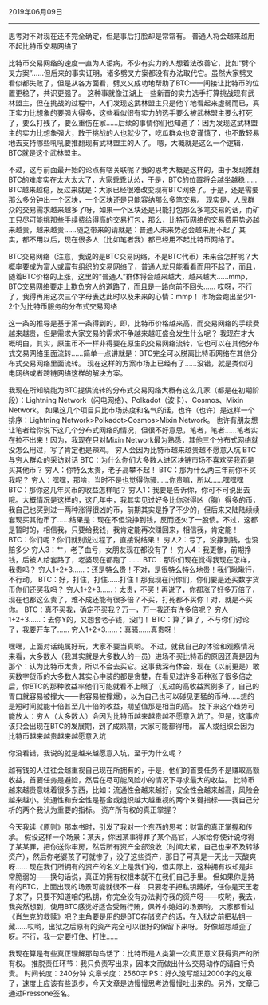 2019年06月09日

-----
​思考对不对现在还不完全确定，但是事后打脸却是常常有。
普通人将会越来越用不起比特币交易网络了

比特币交易网络的速度一直为人诟病，不少有实力的人想着法改善它，比如“劈个叉方案”……但后来的事实证明，诸多劈叉方案都没有办法取代它。虽然大家劈叉看似都失败了，但是从各方面看，劈叉又成功地帮助了BTC——间接让比特币的位置更稳了，共识更强了。
这种事就像江湖上一些新晋的实力选手打算挑战现有武林盟主，但在挑战的过程中，人们发现这武林盟主只是他丫地看起来虚弱而已，真正实力比想象的要强大得多，这些看似很有实力的选手要么被武林盟主要么打死了，要么打残了，要么重伤在家……后续的事情你们也知道了：因为发现这武林盟主的实力比想象强大，敢于挑战的人也就少了，吃瓜群众也变谨慎了，也不敢轻易地去支持哪些吼吼要推翻现有武林盟主的人了。
嗯，大概就是这么一个逻辑，BTC就是这个武林盟主。

不过，这与前面最开始的论点有啥关联呢？我的思考大概是这样的，由于发现推翻BTC的难度实在太大太大了，大家乖乖认怂，于是，BTC的位置将会越坐越稳……BTC越来越稳，反过来就是：大家已经很难改变现有BTC网络了。于是，还是需要那么多分钟出一个区块，一个区块还是只能容纳那么多笔交易。
现实是，人民群众的交易需求越来越多了呀，如果一个区块还是只能打包那么多笔交易的话，而矿工只尽可能挑那些手续费给得高的交易打包，那么，比特币网络的交易费用势必越来越贵，越来越贵……随之带来的请就是：普通人未来势必会越来用不起了
其实，都不用以后，现在很多人（比如笔者我）都已经用不起比特币网络了。

BTC交易网络（注意，我说的是BTC交易网络，不是BTC代币）未来会怎样呢？大概率要成为富人或富有组织的交易网络了，普通人就只能看看而用不起了，而且，随着BTC价格的上涨，这里的“普通人”群体将会越来越大，越来越大……mmp，BTC交易网络要走上欺负穷人的道路了，而且是一路向前不回头……
哎呀，不行了，我得再用这次三个字母表达此时以及未来的心情：mmp！
市场会跑出至少1-2个为比特币服务的分布式交易网络

这一条的推导是基于第一条得到的，即，比特币价格越来高，而交易网络的手续费越来越贵，但是需求大家交易的需求不争越来越旺盛会发生什么呢？
我现在才大概明白，其实，原生币不一样非得要在原生的交易网络流转，它也可以在其他分布式交易网络里面流转……简单一点讲就是：BTC完全可以脱离比特币网络在其他分布式交易网络里面流转。
现在这样的方案市场上已经有了……没错，就是类似闪电网络或者跨链网络这样的解决方案。

我现在所知晓能为BTC提供流转的分布式交易网络大概有这么几家（都是在初期阶段）：Lightning Network（闪电网络）、Polkadot（波卡）、Cosmos、Mixin Network。
如果这几个项目只比市场热度和名气的话，也许（也许）是这样一个排序：Lightning Network>Polkadot>Cosmos>Mixin Network。
也许有朋友想让笔者给你说下这几个分布式网络的情况，但很不好意思，笔者，笔者……笔者实在拉不出来！因为，我现在只对Mixin Network最为熟悉，其他三个分布式网络就没怎么用过，写了肯定也是辣鸡。
穷人会因为比特币越来越贵越不愿意入坑
BTC与穷人群众的采访对话
BTC：为什么你们大多数人进区块链市场不喜欢买我而是买其他币？
穷人：你特么太贵，老子高攀不起！
BTC：那为什么两三年前你不买我呢？
穷人：嘿嘿，那啥，当时不是也觉得你骚……你贵嘛，所以……嘿嘿嘿
BTC：那你这几年买币的收益怎样呢？
穷人1：我要是告诉你，你可不可说出去哦。大概情况是这样的，这几年中，我其实见过好多比你涨得凶（胸）得多的币，我自己也买到过一两种涨得很凶的币，前期其实是挣了不少的，但后来又陆陆续续套现买其他币了……结果是：现在不但没挣到钱，反而还欠了一股债。不过，这都是暂时的，相信我，只要给我钱，我肯定能再次赚回来，相信我，肯定能！
BTC：你们呢？你们就别说过程了，直接说结果！
穷人2：亏了，没挣到钱，也没赔多少
穷人3：艹，老子血亏，女朋友现在都没有了！
穷人4：我更惨，前期挣钱，后被人给套路了，老婆现在都跑了
……
BTC：那你们现在觉得我现在怎样，我贵吗？
穷人1+2+3……：还是特么贵！不对，是很特么特么地贵！我们瞅瞅行，不行动。
BTC：好，打住，打住……打住！那我现在问你们，你们要是还买数字货币你们还买我吗？
穷人1+2+3……：太贵，不买！再说了，你都涨了好多万倍了，现在也都这么贵了，难不成还能有很多倍？不买，打死都不买你！对，就是不买你。
BTC：真不买我，确定不买我？万一，万一我还有许多倍呢？
穷人1+2+3……：去你Y的，又想套老子钱，没门！
BTC：算了算了，不与你们讨论了，我要开车了……
穷人1+2+3……：真骚……真贵呀！

嘿嘿，上面对话纯属好玩，大家不要当真哟。
不过，就我自己的体验和观察情况来看，大多数人（我其实就是大多数人的一员）进场不买比特币的原因还真是因为那个：认为比特币太贵，所以不会去买它。这事我深有体会，现在（以前更是）敢买数字货币的大多数人其实心中装的都是贪婪，在看见过许多币种涨了很多倍之后，你BTC的那种收益率他们可能就看不上眼了（见过的高收益案例多了，自己的胃口就容易被撑大——也容易被撑爆），以为自己也可以碰见更猛的币种……想的是短时间就能十倍甚至几十倍的收益，期望值那是相当的高。
接下来这个趋势可能放大：穷人（大多数人）会因为比特币越来越贵越不愿意入坑了。但是，这事应该只会出现在BTC的发展期，到了成熟期，大家可能都得用。
富人或组织会因为比特币越来越贵越来越愿意入坑

你没看错，我说的就是越来越愿意入坑，至于为什么呢？

越有钱的人往往会越重视自己现在所拥有的，于是，他们的首要任务不是赚取高额收益，首要任务是避险，然后在尽可能风险小的情况下寻求最大的收益。
比特币越来越贵意味着很多东西，比如：流通性会越来越好，安全性会越来越高，风险会越来越小。流通性和安全性是基金或组织越大越重视的两个关键指标——我自己分析的两个我认为重要的指标。
资产所有权的真正掌握？

今天我读《原则》那本书时，引发了我对一个东西的思考：财富的真正掌握和传承。
假设这样一个场景：某天，你因某事得罪了某个高官，人家给你使计说你得了某某罪，把你送你牢房，然后所有资产全部没收（时间太紧，自己也来不及转移资产），然后你老婆孩子可就惨了，没了这些资产，那日子可真是一天比一天酸爽呀……
现在我们所拥有的资产的名义上是我们的，但实际上，这种拥有权却是非常脆弱的——换句话说，真正的拥有权根本就不在我们自己手里。
但如果你是持有的BTC，上面出现的场景可能就很不一样：只要老子把私钥藏好，任你是天王老子来了，只要不知道咱的私钥，你完全没有办法剥夺我的资产呀——哎哟，我去，我突然想到，使用BTC感觉好适合受贿行贿，保养小媳妇的场景哟。
大家都看过《肖生克的救赎》吧？主角要是用的是BTC存储资产的话，在入狱之前把私钥一藏……哎哟，出狱之后原有的资产完全可以很好的保留下来呀。
好像越想越歪了呀。不行，我一定要打住、打住……

我现在算是有些真正理解那句鸟话了：比特币是人类第一次真正意义获得资产的所有权。
推脱责任环节：我只负责写出来，因本文而做出什么交易动作的请自行负责。
时间长度：240分钟
文章长度：2560字
PS：好久没写超过2000字的文章了，速度上应该有些退步，今天文章是边慢慢思考边慢慢吐出来的。另外，文章已通过Pressone签名。
